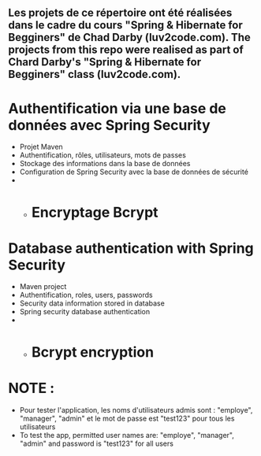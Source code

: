 ## Les projets de ce répertoire ont été réalisées dans le cadre du cours "Spring & Hibernate for Begginers" de Chad Darby (luv2code.com). The projects from this repo were realised as part of Chard Darby's "Spring & Hibernate for Begginers" class (luv2code.com).  

# Authentification via une base de données avec Spring Security  
- Projet Maven
- Authentification, rôles, utilisateurs, mots de passes
- Stockage des informations dans la base de données
- Configuration de Spring Security avec la base de données de sécurité
- - # Encryptage Bcrypt

# Database authentication with Spring Security  
- Maven project
- Authentification, roles, users, passwords
- Security data information stored in database
- Spring security database authentication
- - # Bcrypt encryption

# NOTE :
- Pour tester l'application, les noms d'utilisateurs admis sont : "employe", "manager", "admin" et le mot de passe est "test123" pour tous les utilisateurs
- To test the app, permitted user names are: "employe", "manager", "admin" and password is "test123" for all users

